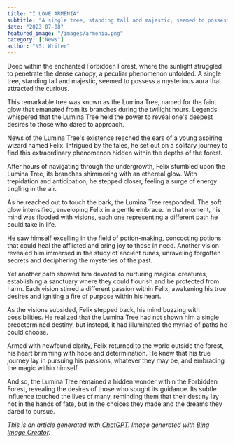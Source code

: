 ```yaml
---
title: "I LOVE ARMENIA"
subtitle: "A single tree, standing tall and majestic, seemed to possess a mysterious aura that attracted the curious."
date: "2023-07-08"
featured_image: "/images/armenia.png"
category: ["News"]
author: "NSt Writer"
---
```


Deep within the enchanted Forbidden Forest, where the sunlight struggled to penetrate the dense canopy, a peculiar phenomenon unfolded. A single tree, standing tall and majestic, seemed to possess a mysterious aura that attracted the curious.

This remarkable tree was known as the Lumina Tree, named for the faint glow that emanated from its branches during the twilight hours. Legends whispered that the Lumina Tree held the power to reveal one's deepest desires to those who dared to approach.

News of the Lumina Tree's existence reached the ears of a young aspiring wizard named Felix. Intrigued by the tales, he set out on a solitary journey to find this extraordinary phenomenon hidden within the depths of the forest.

After hours of navigating through the undergrowth, Felix stumbled upon the Lumina Tree, its branches shimmering with an ethereal glow. With trepidation and anticipation, he stepped closer, feeling a surge of energy tingling in the air.

As he reached out to touch the bark, the Lumina Tree responded. The soft glow intensified, enveloping Felix in a gentle embrace. In that moment, his mind was flooded with visions, each one representing a different path he could take in life.

He saw himself excelling in the field of potion-making, concocting potions that could heal the afflicted and bring joy to those in need. Another vision revealed him immersed in the study of ancient runes, unraveling forgotten secrets and deciphering the mysteries of the past.

Yet another path showed him devoted to nurturing magical creatures, establishing a sanctuary where they could flourish and be protected from harm. Each vision stirred a different passion within Felix, awakening his true desires and igniting a fire of purpose within his heart.

As the visions subsided, Felix stepped back, his mind buzzing with possibilities. He realized that the Lumina Tree had not shown him a single predetermined destiny, but instead, it had illuminated the myriad of paths he could choose.

Armed with newfound clarity, Felix returned to the world outside the forest, his heart brimming with hope and determination. He knew that his true journey lay in pursuing his passions, whatever they may be, and embracing the magic within himself.

And so, the Lumina Tree remained a hidden wonder within the Forbidden Forest, revealing the desires of those who sought its guidance. Its subtle influence touched the lives of many, reminding them that their destiny lay not in the hands of fate, but in the choices they made and the dreams they dared to pursue.

_This is an article generated with [ChatGPT](https://chat.openai.com/). Image generated with [Bing Image Creator](https://www.bing.com/create)._

